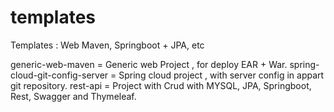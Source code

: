 # templates
Templates : Web Maven, Springboot + JPA, etc

generic-web-maven = Generic web Project , for deploy EAR + War.
spring-cloud-git-config-server = Spring cloud project , with server config in appart git repository.
rest-api = Project with Crud with MYSQL, JPA, Springboot, Rest, Swagger and Thymeleaf.
